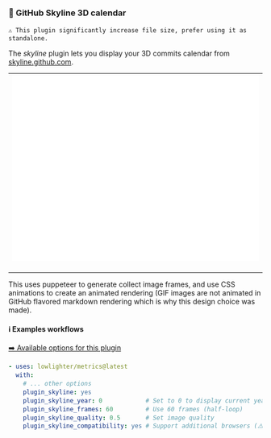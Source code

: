 ### 🌇 GitHub Skyline 3D calendar

    ⚠️ This plugin significantly increase file size, prefer using it as standalone.

The *skyline* plugin lets you display your 3D commits calendar from [skyline.github.com](https://skyline.github.com/).

<table>
  <td align="center">
    <img src="https://github.com/lowlighter/lowlighter/blob/master/metrics.plugin.skyline.svg">
    <img width="900" height="1" alt="">
  </td>
</table>

This uses puppeteer to generate collect image frames, and use CSS animations to create an animated rendering (GIF images are not animated in GitHub flavored markdown rendering which is why this design choice was made).

#### ℹ️ Examples workflows

[➡️ Available options for this plugin](metadata.yml)

```yaml
- uses: lowlighter/metrics@latest
  with:
    # ... other options
    plugin_skyline: yes
    plugin_skyline_year: 0            # Set to 0 to display current year
    plugin_skyline_frames: 60         # Use 60 frames (half-loop)
    plugin_skyline_quality: 0.5       # Set image quality
    plugin_skyline_compatibility: yes # Support additional browsers (⚠️ increases file size and reduce optimization)
```